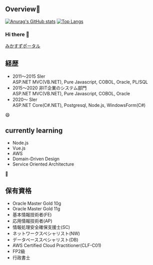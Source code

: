 ## Overview👋
[![Anurag's GitHub stats](https://github-readme-stats.vercel.app/api?username=hirotoe0112&show_icons=true&count_private=true&theme=github_dark&hide_title=true&hide_border=true)](https://github.com/anuraghazra/github-readme-stats)
[![Top Langs](https://github-readme-stats.vercel.app/api/top-langs/?username=hirotoe0112&layout=compact&theme=github_dark&hide_title=true&hide_border=true)](https://github.com/anuraghazra/github-readme-stats)


### Hi there 👋  
[みかすずポータル](https://greenry.jp "みかすずポータル")

## 経歴
- 2011～2015 Sler  
  ASP.NET MVC(VB.NET), Pure Javascript, COBOL, Oracle, PL/SQL
- 2015～2020 非IT企業のシステム部門  
  ASP.NET MVC(VB.NET), Pure Javascript, COBOL, Oracle
- 2020～ Sler  
  ASP.NET Core(C#.NET), Postgresql, Node.js, WindowsForm(C#)

😄

## currently learning
- Node.js
- Vue.js
- AWS
- Domain-Driven Design
- Service Oriented Architecture

🤔

## 保有資格
- Oracle Master Gold 10g
- Oracle Master Gold 11g
- 基本情報技術者(FE)
- 応用情報技術者(AP)
- 情報処理安全確保支援士(SC)
- ネットワークスペシャリスト(NW)
- データベーススペシャリスト(DB)
- AWS Certified Cloud Practitioner(CLF-C01)
- FP2級
- 行政書士
<!--
**hirotoe0112/hirotoe0112** is a ✨ _special_ ✨ repository because its `README.md` (this file) appears on your GitHub profile.

Here are some ideas to get you started:

- 🔭 I’m currently working on ...
- 🌱 I’m currently learning ...
- 👯 I’m looking to collaborate on ...
- 🤔 I’m looking for help with ...
- 💬 Ask me about ...
- 📫 How to reach me: ...
- 😄 Pronouns: ...
- ⚡ Fun fact: ...
-->

